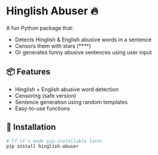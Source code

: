 # Hinglish Abuser 🔥

A fun Python package that:
- Detects Hinglish & English abusive words in a sentence
- Censors them with stars (****)
- Or generates funny abusive sentences using user input

## 📦 Features

- Hinglish + English abusive word detection
- Censoring (safe version)
- Sentence generation using random templates
- Easy-to-use functions

## 🚀 Installation

```bash
# If it's made pip-installable later
pip install hinglish-abuser
